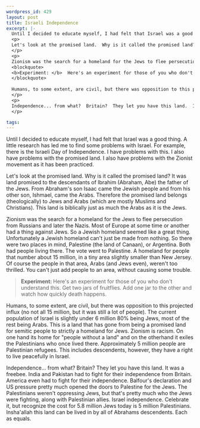 ```yaml
--- 
wordpress_id: 429
layout: post
title: Israeli Independence
excerpt: |-
  Until I decided to educate myself, I had felt that Israel was a good thing.  A little research has led me to find some problems with Israel.  For example, there is the Israeli Day of Independence.  I have problems with this.  I also have problems with the promised land.  I also have problems with the Zionist movement as it has been practiced.
  <p>
  Let's look at the promised land.  Why is it called the promised land?  It was land promised to the descendants of Ibrahim (Abraham, Abe) the father of the Jews.  From Abraham's son Isaac came the Jewish people and from his other son, Ishmael, came the Arabs.  Therefore the promised land belongs (theologically) to Jews and Arabs (which are mostly Muslims and Christians).  This land is biblically just as much the Arabs as it is the Jews.
  </p>
  <p>
  Zionism was the search for a homeland for the Jews to flee persecution from Russians and later the Nazis.  Most of Europe at some time or another had a thing against Jews.  So a Jewish homeland seemed like a great thing.  Unfortunately a Jewish homeland can't just be made from nothing.  So there were two places in mind, Palestine (the land of Canaan), or Argentina.  Both had people living there.  The vote went to Palestine.  A homeland for people that number about 15 million, in a tiny area slightly smaller than New Jersey.  Of course the people in that area, Arabs (and Jews even), weren't too thrilled.  You can't just add people to an area, without causing some trouble.
  <blockquote>
  <b>Experiment: </b>  Here's an experiment for those of you who don't understand this.  Get two jars of fruitflies.  Add one jar to the other and watch how quickly death happens.
  </blockquote>
  
  Humans, to some extent, are civil, but there was opposition to this projected influx (no not all 15 million, but it was still a lot of people).  The current population of Israel is slightly under 6 million 80% being Jews, most of the rest being Arabs.  This is a land that has gone from being a promised land for semitic people to strictly a homeland for Jews.  Zionism is racism.  On one hand its home for "people without a land" and on the otherhand it exiles the Palestinians who once lived there.  Approximately 5 million people are Palestinian refugees.  This includes descendents, however, they have a right to live peacefully in Israel.
  </p>
  <p>
  Independence... from what?  Britain?  They let you have this land.  It was a freebee.  India and Pakistan had to fight for their independence from Britain.  America even had to fight for their independence.  Balfour's declaration and US pressure pretty much opened the doors to Palestine for the Jews.  The Palestinians weren't oppressing Jews, but that's pretty much who the Jews were fighting, along with Palestinian allies.  Israel independence.  Celebrate it, but recognize the cost for 5.8 million Jews today is 5 million Palestinians.  Insha'allah this land can be lived in by all of Abrahams descendents.  Each as equals.
  </p>

tags: 
---
```


Until I decided to educate myself, I had felt that Israel was a good thing.  A little research has led me to find some problems with Israel.  For example, there is the Israeli Day of Independence.  I have problems with this.  I also have problems with the promised land.  I also have problems with the Zionist movement as it has been practiced.
<p>
Let's look at the promised land.  Why is it called the promised land?  It was land promised to the descendants of Ibrahim (Abraham, Abe) the father of the Jews.  From Abraham's son Isaac came the Jewish people and from his other son, Ishmael, came the Arabs.  Therefore the promised land belongs (theologically) to Jews and Arabs (which are mostly Muslims and Christians).  This land is biblically just as much the Arabs as it is the Jews.
</p>
<p>
Zionism was the search for a homeland for the Jews to flee persecution from Russians and later the Nazis.  Most of Europe at some time or another had a thing against Jews.  So a Jewish homeland seemed like a great thing.  Unfortunately a Jewish homeland can't just be made from nothing.  So there were two places in mind, Palestine (the land of Canaan), or Argentina.  Both had people living there.  The vote went to Palestine.  A homeland for people that number about 15 million, in a tiny area slightly smaller than New Jersey.  Of course the people in that area, Arabs (and Jews even), weren't too thrilled.  You can't just add people to an area, without causing some trouble.
<blockquote>
<b>Experiment: </b>  Here's an experiment for those of you who don't understand this.  Get two jars of fruitflies.  Add one jar to the other and watch how quickly death happens.
</blockquote>

Humans, to some extent, are civil, but there was opposition to this projected influx (no not all 15 million, but it was still a lot of people).  The current population of Israel is slightly under 6 million 80% being Jews, most of the rest being Arabs.  This is a land that has gone from being a promised land for semitic people to strictly a homeland for Jews.  Zionism is racism.  On one hand its home for "people without a land" and on the otherhand it exiles the Palestinians who once lived there.  Approximately 5 million people are Palestinian refugees.  This includes descendents, however, they have a right to live peacefully in Israel.
</p>
<p>
Independence... from what?  Britain?  They let you have this land.  It was a freebee.  India and Pakistan had to fight for their independence from Britain.  America even had to fight for their independence.  Balfour's declaration and US pressure pretty much opened the doors to Palestine for the Jews.  The Palestinians weren't oppressing Jews, but that's pretty much who the Jews were fighting, along with Palestinian allies.  Israel independence.  Celebrate it, but recognize the cost for 5.8 million Jews today is 5 million Palestinians.  Insha'allah this land can be lived in by all of Abrahams descendents.  Each as equals.
</p>

